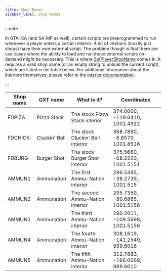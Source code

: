 ```yaml
---
title: Shop Names
sidebar_label: Shop Names
---
```


:::note

In GTA: SA (and SA-MP as well), certain scripts are preprogrammed to run whenever a player enters a certain interior. A lot of interiors (mostly just shops) have their own external script. The problem though is that there are use cases where the ability to load and run these external scripts on-demand might be necessary. This is where [SetPlayerShopName](../functions/SetPlayerShopName) comes in. It requires a valid shop name (or an empty string to unload the current script), which are listed in the table below. For additional information about the interiors themselves, please refer to the [interior documentation](../resources/interiorids).

:::

| Shop name | GXT name          | What is it?                      | Coordinates                    |
| --------- | ----------------- | -------------------------------- | ------------------------------ |
| FDPIZA    | Pizza Stack       | The stock Pizza Stack interior   | 374.0000, -119.6410, 1001.4922 |
| FDCHICK   | Cluckin' Bell     | The stock Cluckin' Bell interior | 368.7890, -6.8570, 1001.8516   |
| FDBURG    | Burger Shot       | The stock Burger Shot interior   | 375.5660, -68.2220, 1001.5151  |
| AMMUN1    | Ammunation        | The first Ammu-Nation interior   | 296.5395, -38.2739, 1001.515   |
| AMMUN2    | Ammunation        | The second Ammu-Nation interior  | 295.7359, -80.6865, 1001.5156  |
| AMMUN3    | Ammunation        | The third Ammu-Nation interior   | 290.2011, -109.5698, 1001.5156 |
| AMMUN4    | Ammunation        | The fourth Ammu-Nation interior  | 308.1619, -141.2549, 999.6016  |
| AMMUN5    | Ammunation        | The fifth Ammu-Nation interior   | 312.7883, -166.0069, 999.6010  |
